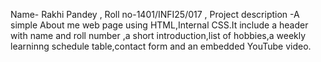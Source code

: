  Name- Rakhi Pandey ,
 Roll no-1401/INFI25/017 ,
 Project description -A simple About me web page using HTML,Internal CSS.It include a header with name and roll number ,a short introduction,list of hobbies,a weekly learninng schedule table,contact form and an embedded YouTube video.
